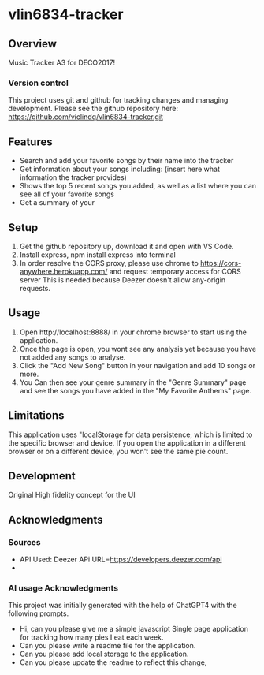 # vlin6834-tracker

## Overview
Music Tracker A3 for DECO2017!

### Version control
This project uses git and github for tracking changes and managing development. 
Please see the github repository here: https://github.com/viclindq/vlin6834-tracker.git

## Features
- Search and add your favorite songs by their name into the tracker  
- Get information about your songs including: (insert here what information the tracker provides)
- Shows the top 5 recent songs you added, as well as a list where you can see all of your favorite songs
- Get a summary of your 

## Setup
1. Get the github repository up, download it and open with VS Code.
2. Install express, npm install express into terminal
3. In order resolve the CORS proxy, please use chrome to https://cors-anywhere.herokuapp.com/ and request temporary access for CORS server This is needed because Deezer doesn't allow any-origin requests.

## Usage
1. Open  http://localhost:8888/  in your chrome browser to start using the application.
2. Once the page is open, you wont see any analysis yet because you have not added any songs to analyse. 
3. Click the "Add New Song" button in your navigation and add 10 songs or more.
4. You Can then see your genre summary in the "Genre Summary" page and see the songs you have added in the "My Favorite Anthems" page.


## Limitations
This application uses "localStorage for data persistence, which is limited to the specific browser and device. If you open the application in a different browser or on a different device, you won't see the same pie count.

## Development
Original High fidelity concept for the UI

## Acknowledgments

### Sources
- API Used: Deezer APi URL=https://developers.deezer.com/api
- 

### AI usage Acknowledgments
This project was initially generated with the help of ChatGPT4 with the following prompts.

- Hi, can you please give me a simple javascript Single page application for tracking how many pies I eat each week.
- Can you please write a readme file for the application.
- Can you please add local storage to the application.
- Can you please update the readme to reflect this change,
